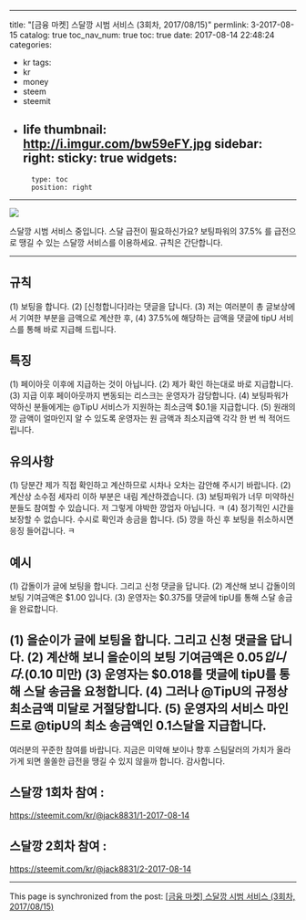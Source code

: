
---
title: "[금융 마켓] 스달깡 시범 서비스 (3회차, 2017/08/15)"
permlink: 3-2017-08-15
catalog: true
toc_nav_num: true
toc: true
date: 2017-08-14 22:48:24
categories:
- kr
tags:
- kr
- money
- steem
- steemit
- life
thumbnail: http://i.imgur.com/bw59eFY.jpg
sidebar:
    right:
        sticky: true
widgets:
    -
        type: toc
        position: right
---


![](http://i.imgur.com/bw59eFY.jpg)

스달깡 시범 서비스 중입니다. 스달 급전이 필요하신가요? 보팅파워의 37.5% 를 급전으로 땡길 수 있는 스달깡 서비스를 이용하세요. 규칙은 간단합니다.

---

규칙
--

(1) 보팅을 합니다. 
(2) [신청합니다]라는 댓글을 답니다.
(3) 저는 여러분이 총 글보상에서 기여한 부분을 금액으로 계산한 후,
(4) 37.5%에 해당하는 금액을 댓글에 tipU 서비스를 통해 바로 지급해 드립니다.

특징
--

(1) 페이아웃 이후에 지급하는 것이 아닙니다.
(2) 제가 확인 하는대로 바로 지급합니다.
(3) 지급 이후 페이아웃까지 변동되는 리스크는 운영자가 감당합니다.
(4) 보팅파워가 약하신 분들에게는 @TipU 서비스가 지원하는 최소금액 $0.1을 지급합니다.
(5) 원래의 깡 금액이 얼마인지 알 수 있도록 운영자는 원 금액과 최소지급액 각각 한 번 씩 적어드립니다.

유의사항
--

(1) 당분간 제가 직접 확인하고 계산하므로 시차나 오차는 감안해 주시기 바랍니다.
(2) 계산상 소수점 세자리 이하 부분은 내림 계산하겠습니다.
(3) 보팅파워가 너무 미약하신 분들도 참여할 수 있습니다. 저 그렇게 야박한 깡업자 아닙니다. ㅋ
(4) 정기적인 시간을 보장할 수 없습니다. 수시로 확인과 송금을 합니다.
(5) 깡을 하신 후 보팅을 취소하시면 응징 들어갑니다. ㅋ

예시
--

(1) 갑돌이가 글에 보팅을 합니다. 그리고 신청 댓글을 답니다.
(2) 계산해 보니 갑돌이의 보팅 기여금액은 $1.00 입니다.
(3) 운영자는 $0.375를 댓글에 tipU를 통해 스달 송금을 완료합니다.

(1) 을순이가 글에 보팅을 합니다. 그리고 신청 댓글을 답니다.
(2) 계산해 보니 을순이의 보팅 기여금액은 $0.05 입니다. ($0.10 미만)
(3) 운영자는 $0.018를 댓글에 tipU를 통해 스달 송금을 요청합니다.
(4) 그러나 @TipU의 규정상 최소금액 미달로 거절당합니다.
(5) 운영자의 서비스 마인드로 @tipU의 최소 송금액인 0.1스달을 지급합니다.
---

여러분의 꾸준한 참여를 바랍니다. 지금은 미약해 보이나 향후 스팀달러의 가치가 올라가게 되면 쏠쏠한 급전을 땡길 수 있지 않을까 합니다. 감사합니다.

스달깡 1회차 참여 :
-- 
https://steemit.com/kr/@jack8831/1-2017-08-14

스달깡 2회차 참여 :
--
https://steemit.com/kr/@jack8831/2-2017-08-14

- - -

This page is synchronized from the post: [[금융 마켓] 스달깡 시범 서비스 (3회차, 2017/08/15)](https://steemit.com/@jack8831/3-2017-08-15)
